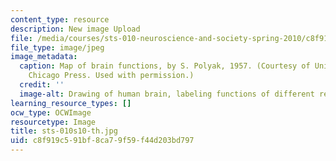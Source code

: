 ```yaml
---
content_type: resource
description: New image Upload
file: /media/courses/sts-010-neuroscience-and-society-spring-2010/c8f919c591bf8ca79f59f44d203bd797_sts-010s10-th.jpg
file_type: image/jpeg
image_metadata:
  caption: Map of brain functions, by S. Polyak, 1957. (Courtesy of University of
    Chicago Press. Used with permission.)
  credit: ''
  image-alt: Drawing of human brain, labeling functions of different regions.
learning_resource_types: []
ocw_type: OCWImage
resourcetype: Image
title: sts-010s10-th.jpg
uid: c8f919c5-91bf-8ca7-9f59-f44d203bd797
---
```

